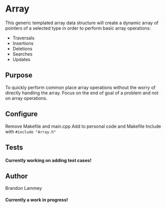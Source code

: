 # Array

This generic templated array data structure will create a dynamic array of pointers of a selected type in order to perform basic array operations: 

* Traversals
* Insertions 
* Deletions
* Searches
* Updates

## Purpose

To quickly perform common place array operations without the worry of directly handling the array. Focus on the end of goal of a problem and not on array operations. 

## Configure

Remove Makefile and main.cpp
Add to personal code and Makefile 
Include with `#include "Array.h"`


## Tests

#### **Currently working on adding test cases!**

## Author

Brandon Lammey

[github-follow-url]: https://github.com/brandonlammey
[github-follow-image]: https://img.shields.io/github/followers/espadrine.svg?style=social&label=Follow



#### **Currently a work in progress!**
